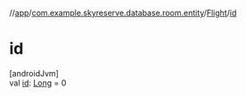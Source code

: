 //[app](../../../index.md)/[com.example.skyreserve.database.room.entity](../index.md)/[Flight](index.md)/[id](id.md)

# id

[androidJvm]\
val [id](id.md): [Long](https://kotlinlang.org/api/latest/jvm/stdlib/kotlin/-long/index.html) = 0
